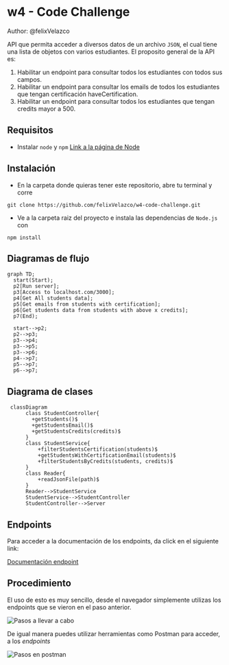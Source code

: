 # w4 - Code Challenge
Author: @felixVelazco

API que permita acceder a diversos datos de un archivo `JSON`, el cual tiene una lista de objetos con varios estudiantes.
El proposito general de la API es:

1. Habilitar un endpoint para consultar todos los estudiantes con todos sus campos.
2. Habilitar un endpoint para consultar los emails de todos los estudiantes que tengan certificación haveCertification.
3. Habilitar un endpoint para consultar todos los estudiantes que tengan credits mayor a 500.

## Requisitos
- Instalar `node` y `npm` [Link a la página de Node](https://nodejs.org/es/download/)

## Instalación 
- En la carpeta donde quieras tener este repositorio, abre tu terminal y corre 
``` console
git clone https://github.com/felixVelazco/w4-code-challenge.git
```
- Ve a la carpeta raiz del proyecto e instala las dependencias de `Node.js` con
``` console
npm install
```

## Diagramas de flujo
```mermaid
graph TD;
  start(Start);
  p2[Run server];
  p3[Access to localhost.com/3000];
  p4[Get All students data];
  p5[Get emails from students with certification];
  p6[Get students data from students with above x credits];
  p7(End);
  
  start-->p2;
  p2-->p3;
  p3-->p4;
  p3-->p5;
  p3-->p6;
  p4-->p7;
  p5-->p7;
  p6-->p7;
```
## Diagrama de clases
```mermaid
 classDiagram      
      class StudentController{
        +getStudents()$
        +getStudentsEmail()$
        +getStudentsCredits(credits)$
      }
      class StudentService{
          +filterStudentsCertification(students)$
          +getStudentsWithCertificationEmail(students)$
          +filterStudentsByCredits(students, credits)$
      }
      class Reader{
          +readJsonFile(path)$
      }
      Reader-->StudentService
      StudentService-->StudentController
      StudentController-->Server
```
## Endpoints 
Para acceder a la documentación de los endpoints, da click en el siguiente link:

[Documentación endpoint](https://documenter.getpostman.com/view/20636313/UyrGAtoh)

## Procedimiento

El uso de esto es muy sencillo, desde el navegador simplemente utilizas los endpoints que se vieron en el paso anterior.

![Pasos a llevar a cabo]("data/steps.gif")

De igual manera puedes utilizar herramientas como Postman para acceder, a los *endpoints*

![Pasos en postman]("data/post-man-method.gif")



